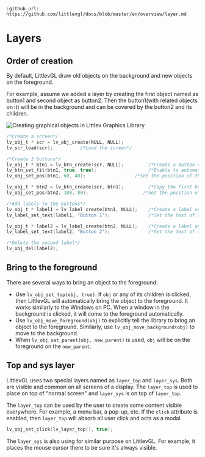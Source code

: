 ```eval_rst
:github_url: https://github.com/littlevgl/docs/blob/master/en/overview/layer.md
```

# Layers

## Order of creation

By default, LittlevGL draw old objects on the background and new objects on the foreground.

For example, assume we added a layer by creating the first object named as button1 and second object as button2. Then the button1(with related objects on it) will be in the background and can be covered by the button2 and its children.


![](/misc/layers.png "Creating graphical objects in Littlev Graphics Library")  

```c
/*Create a screen*/
lv_obj_t * scr = lv_obj_create(NULL, NULL);
lv_scr_load(scr);          /*Load the screen*/

/*Create 2 buttons*/
lv_obj_t * btn1 = lv_btn_create(scr, NULL);         /*Create a button on the screen*/
lv_btn_set_fit(btn1, true, true);                   /*Enable to automatically set the size according to the content*/
lv_obj_set_pos(btn1, 60, 40);              	   /*Set the position of the button*/

lv_obj_t * btn2 = lv_btn_create(scr, btn1);         /*Copy the first button*/
lv_obj_set_pos(btn2, 180, 80);                    /*Set the position of the button*/

/*Add labels to the buttons*/
lv_obj_t * label1 = lv_label_create(btn1, NULL);	/*Create a label on the first button*/
lv_label_set_text(label1, "Button 1");          	/*Set the text of the label*/

lv_obj_t * label2 = lv_label_create(btn2, NULL);  	/*Create a label on the second button*/
lv_label_set_text(label2, "Button 2");            	/*Set the text of the label*/

/*Delete the second label*/
lv_obj_del(label2);
```

## Bring to the foreground

There are several ways to bring an object to the foreground:
- Use `lv_obj_set_top(obj, true)`. If `obj` or any of its children is clicked, then LittlevGL will automatically bring the object to the foreground.
It works similarly to the Windows on PC. When a window in the background is clicked, it will come to the foreground automatically.
- Use `lv_obj_move_foreground(obj)` to explicitly tell the library to bring an object to the foreground. Similarly, use `lv_obj_move_background(obj)` to move to the background.
- When `lv_obj_set_parent(obj, new_parent)` is used, `obj` will be on the foreground on the `new_parent`.


## Top and sys layer

LittlevGL uses two special layers named as `layer_top` and `layer_sys`.
Both are visible and common on all screens of a display. The `layer_top` is used to place on top of "normal screen" and `layer_sys` is on top of `layer_top`.

The `layer_top` can be used by the user to create some content visible everywhere. For example, a menu bar, a pop-up, etc. If the `click` attribute is enabled, then `layer_top` will absorb all user click and acts as a modal.
```c
lv_obj_set_click(lv_layer_top(), true);
```

The `layer_sys` is also using for similar purpose on LittlevGL. For example, it places the mouse cursor there to be sure it's always visible.
